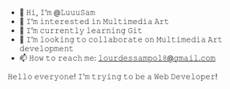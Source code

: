 - 👋 𝙷𝚒, 𝙸’𝚖 @𝙻𝚞𝚞𝚞𝚂𝚊𝚖
- 👀 𝙸’𝚖 𝚒𝚗𝚝𝚎𝚛𝚎𝚜𝚝𝚎𝚍 𝚒𝚗 𝙼𝚞𝚕𝚝𝚒𝚖𝚎𝚍𝚒𝚊 𝙰𝚛𝚝
- 🌱 𝙸’𝚖 𝚌𝚞𝚛𝚛𝚎𝚗𝚝𝚕𝚢 𝚕𝚎𝚊𝚛𝚗𝚒𝚗𝚐 𝙶𝚒𝚝
- 💞️ 𝙸’𝚖 𝚕𝚘𝚘𝚔𝚒𝚗𝚐 𝚝𝚘 𝚌𝚘𝚕𝚕𝚊𝚋𝚘𝚛𝚊𝚝𝚎 𝚘𝚗 𝙼𝚞𝚕𝚝𝚒𝚖𝚎𝚍𝚒𝚊 𝙰𝚛𝚝 𝚍𝚎𝚟𝚎𝚕𝚘𝚙𝚖𝚎𝚗𝚝
- 📫 𝙷𝚘𝚠 𝚝𝚘 𝚛𝚎𝚊𝚌𝚑 𝚖𝚎: 𝚕𝚘𝚞𝚛𝚍𝚎𝚜𝚜𝚊𝚖𝚙𝚘𝚕𝟾@𝚐𝚖𝚊𝚒𝚕.𝚌𝚘𝚖


𝙷𝚎𝚕𝚕𝚘 𝚎𝚟𝚎𝚛𝚢𝚘𝚗𝚎!
𝙸'𝚖 𝚝𝚛𝚢𝚒𝚗𝚐 𝚝𝚘 𝚋𝚎 𝚊 𝚆𝚎𝚋 𝙳𝚎𝚟𝚎𝚕𝚘𝚙𝚎𝚛!

<!---
LuuuSam/LuuuSam is a ✨ special ✨ repository because its `README.md` (this file) appears on your GitHub profile.
You can click the Preview link to take a look at your changes.
--->
